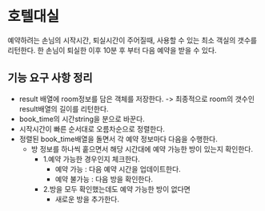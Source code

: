 # 호텔대실

예약하려는 손님의 시작시간, 퇴실시간이 주어질때,
사용할 수 있는 최소 객실의 갯수를 리턴한다.
한 손님이 퇴실한 이후 10분 후 부터 다음 예약을 받을 수 있다.

## 기능 요구 사항 정리

- result 배열에 room정보를 담은 객체를 저장한다. -> 최종적으로 room의 갯수인 result배열의 길이를 리턴한다.
- book_time의 시간string을 분으로 바꾼다.
- 시작시간이 빠른 순서대로 오름차순으로 정렬한다.
- 정렬된 book_time배열을 돌면서 각 예약 정보마다 다음을 수행한다.
  - 방 정보를 하나씩 훝으면서 해당 시간대에 예약 가능한 방이 있는지 확인한다.
    - 1.예약 가능한 경우인지 체크한다.
      - 예약 가능 : 다음 예약 시간을 업데이트한다.
      - 예약 불가능 : 다음 방을 확인한다.
    - 2.방을 모두 확인했는데도 예약 가능한 방이 없다면
      - 새로운 방을 추가한다.
